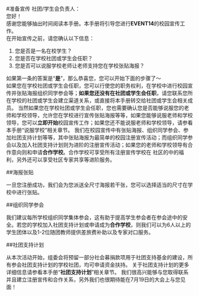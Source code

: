 #准备宣传
社团/学生会负责人：    
您好！    
感谢您能够抽出时间阅读本手册。本手册将引导您进行**EVENT14**的校园宣传工作。    
在开始宣传之前，请您确认以下信息：

1. 您是否是一名在校学生？
2. 您是否在学校社团或学生会任职？
3. 您是否可以说服学校老师让老师支持您在学校张贴海报？

如果第一条的答案是“**是**”，那么恭喜您，您可以开始下面的步骤了～    
如果您在学校社团或学生会任职，您可以行使您的职务权利，在学校中进行校园宣传并张贴海报组织同学参会等；**如果您还没有在社团或学生会任职**，请您联系您所在学校的社团或学生会建立渠道关系，或直接将本手册转交给社团或学生会相关成员。
当然如果您在学校社团或学生会任职，您也需要确认您是否能够说服您的老师和学校领导，允许您在学校进行宣传张贴海报等等，如果您能够说服老师和学校领导，您可以**立即开始**校园宣传工作；如果您还不能说服老师和学校领导，请参看本手册“说服学校”相关章节。
我们在校园宣传中有张贴海报、组织同学参会、参加社团支持计划等等，其中张贴海报为最简单的校园注册宣传活动；而组织同学参会以及加入社团支持计划则为进阶的注册宣传活动；如果您的老师和学校领导有合作意向则和申请**合作学校**。合作学校可享受所有注册宣传学校在 社区的中的福利，另外还可以享受社区专家共享等进阶服务。

##海报张贴

一旦您注册成功，我们会为您派送全尺寸海报若干张，您可以选择适当的尺寸在学校中进行张贴。

##组织同学参会

我们建议每所学校组织同学集体参会，这有助于提高学生参会者在参会途中的安全。若您的学校加入社团支持计划或申请成为**合作学校**，则我们可以为6人以上的学生团体以及1-2位随团教师提供差旅费补助以及专家对口服务。

##社团支持计划

从本次活动开始，组委会将预留一部分社会募捐款项用于社团支持基金的建设，所有参会社团支持计划的学校社团，均可申请资金扶持。
关于社团支持计划的更多详细信息请参看本手册“**社团支持计划**”相关章节。
我们很高兴能够与您取得联系并且建立注册宣传和合作关系，另外我们也很期待能在7月19日的大会上与您见面！
